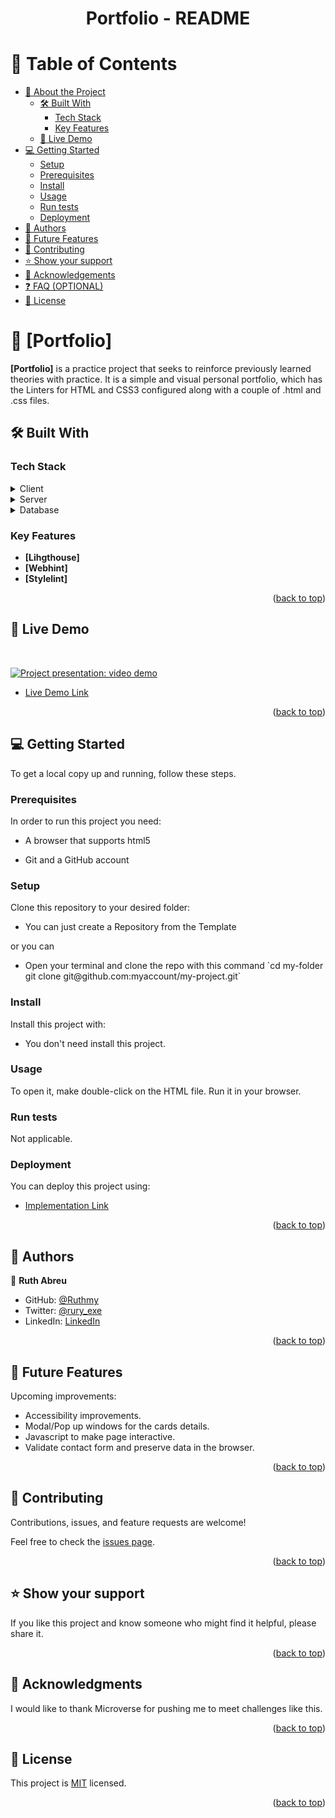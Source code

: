 <a name="readme-top"></a>

<div align="center">
  <h1><b>Portfolio - README</b></h1>
</div>

<!-- TABLE OF CONTENTS -->

# 📗 Table of Contents

- [📖 About the Project](#about-project)
  - [🛠 Built With](#built-with)
    - [Tech Stack](#tech-stack)
    - [Key Features](#key-features)
  - [🚀 Live Demo](#live-demo)
- [💻 Getting Started](#getting-started)
  - [Setup](#setup)
  - [Prerequisites](#prerequisites)
  - [Install](#install)
  - [Usage](#usage)
  - [Run tests](#run-tests)
  - [Deployment](#triangular_flag_on_post-deployment)
- [👥 Authors](#authors)
- [🔭 Future Features](#future-features)
- [🤝 Contributing](#contributing)
- [⭐️ Show your support](#support)
- [🙏 Acknowledgements](#acknowledgements)
- [❓ FAQ (OPTIONAL)](#faq)
- [📝 License](#license)

<!-- PROJECT DESCRIPTION -->

# 📖 [Portfolio] <a name="about-project"></a>

**[Portfolio]** is a practice project that seeks to reinforce previously learned theories with practice. It is a simple and visual personal portfolio, which has the Linters for HTML and CSS3 configured along with a couple of .html and .css files.

## 🛠 Built With <a name="built-with"></a>

### Tech Stack <a name="tech-stack"></a>

<details>
  <summary>Client</summary>
  <ul>
    <li><a href="https://developer.mozilla.org/en-US/docs/Web/HTML">HTML</a></li>
  </ul>
  <ul>
    <li><a href="https://developer.mozilla.org/en-US/docs/Web/CSS">CSS3</a></li>
  </ul>
</details>

<details>
  <summary>Server</summary>
  <ul>
    <li><a href="#">No additional server-side technology is implemented.</a></li>
  </ul>
</details>

<details>
<summary>Database</summary>
  <ul>
    <li><a href="#">No additional database technology is implemented.</a></li>
  </ul>
</details>

<!-- Features -->

### Key Features <a name="key-features"></a>

- **[Lihgthouse]**
- **[Webhint]**
- **[Stylelint]**

<p align="right">(<a href="#readme-top">back to top</a>)</p>

## 🚀 Live Demo <a name="live-demo"></a>
<br>

[![Project presentation: video demo](https://cdn.loom.com/sessions/thumbnails/71fa9c1ba37b4a5395abf07a83a27183-with-play.gif)](https://www.loom.com/share/71fa9c1ba37b4a5395abf07a83a27183)
- [Live Demo Link](https://ruthmy.github.io/portfolio/)

<p align="right">(<a href="#readme-top">back to top</a>)</p>

<!-- GETTING STARTED -->

## 💻 Getting Started <a name="getting-started"></a>

To get a local copy up and running, follow these steps.

### Prerequisites

In order to run this project you need:

<ul>
    <li><p>A browser that supports html5</p></li>
</ul>
<ul>
    <li><p>Git and a GitHub account</p></li>
</ul>

### Setup

Clone this repository to your desired folder:

<ul>
    <li><p>You can just create a Repository from the Template</p></li>
</ul>
<p>or you can</p>
<ul>
    <li><p>Open your terminal and clone the repo with this command `cd my-folder git clone git@github.com:myaccount/my-project.git`</p></li>
</ul>

### Install

Install this project with:

<ul>
    <li><p>You don't need install this project.</p></li>
</ul>

### Usage

To open it, make double-click on the HTML file. Run it in your browser.

### Run tests

Not applicable.

### Deployment

You can deploy this project using:

- [Implementation Link](https://github.com/microverseinc/curriculum-transversal-skills/blob/main/documentation/hello_microverse_project.md)

<p align="right">(<a href="#readme-top">back to top</a>)</p>

<!-- AUTHORS -->

## 👥 Authors <a name="authors"></a>

👤 **Ruth Abreu**

- GitHub: [@Ruthmy](https://github.com/Ruthmy)
- Twitter: [@rury_exe](https://twitter.com/rury_exe)
- LinkedIn: [LinkedIn](https://linkedin.com/in/ruth-abreu)

<p align="right">(<a href="#readme-top">back to top</a>)</p>

<!-- FUTURE FEATURES -->

## 🔭 Future Features <a name="future-features"></a>

Upcoming improvements:
- Accessibility improvements.
- Modal/Pop up windows for the cards details.
- Javascript to make page interactive.
- Validate contact form and preserve data in the browser.

<p align="right">(<a href="#readme-top">back to top</a>)</p>

<!-- CONTRIBUTING -->

## 🤝 Contributing <a name="contributing"></a>

Contributions, issues, and feature requests are welcome!

Feel free to check the [issues page](../../issues/).

<p align="right">(<a href="#readme-top">back to top</a>)</p>

<!-- SUPPORT -->

## ⭐️ Show your support <a name="support"></a>

If you like this project and know someone who might find it helpful, please share it.

<p align="right">(<a href="#readme-top">back to top</a>)</p>

<!-- ACKNOWLEDGEMENTS -->

## 🙏 Acknowledgments <a name="acknowledgements"></a>

I would like to thank Microverse for pushing me to meet challenges like this.

<p align="right">(<a href="#readme-top">back to top</a>)</p>


<!-- LICENSE -->

## 📝 License <a name="license"></a>

This project is [MIT](https://github.com/Ruthmy/portfolio/blob/a15bde81c6f76367f00c8a710557311818f276b8/LICENSE) licensed.


<p align="right">(<a href="#readme-top">back to top</a>)</p>
